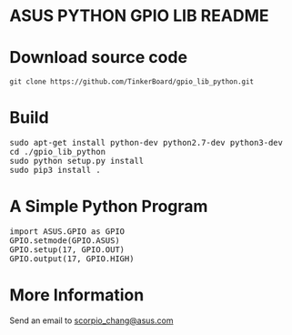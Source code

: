 ASUS PYTHON GPIO LIB README 
===========================

<h1>Download source code</h1>
<code>git clone https://github.com/TinkerBoard/gpio_lib_python.git</code>

<h1>Build</h1>
<pre>
sudo apt-get install python-dev python2.7-dev python3-dev
cd ./gpio_lib_python
sudo python setup.py install
sudo pip3 install .
</pre>

<h1>A Simple Python Program</h1>
<pre>
import ASUS.GPIO as GPIO
GPIO.setmode(GPIO.ASUS)
GPIO.setup(17, GPIO.OUT)
GPIO.output(17, GPIO.HIGH)
</pre>

<h1>More Information</h1>
Send an email to <a href="mailto:scorpio_chang@asus.com">scorpio_chang@asus.com</a>
